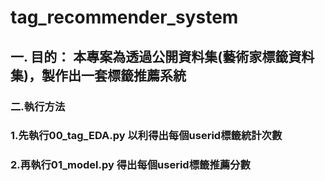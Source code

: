 # tag_recommender_system

##  一. 目的： 本專案為透過公開資料集(藝術家標籤資料集)，製作出一套標籤推薦系統

### 二.執行方法
### 1.先執行00_tag_EDA.py 以利得出每個userid標籤統計次數
### 2.再執行01_model.py 得出每個userid標籤推薦分數
